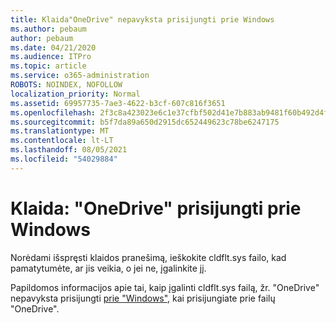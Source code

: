 ```yaml
---
title: Klaida"OneDrive" nepavyksta prisijungti prie Windows
ms.author: pebaum
author: pebaum
ms.date: 04/21/2020
ms.audience: ITPro
ms.topic: article
ms.service: o365-administration
ROBOTS: NOINDEX, NOFOLLOW
localization_priority: Normal
ms.assetid: 69957735-7ae3-4622-b3cf-607c816f3651
ms.openlocfilehash: 2f3c8a423023e6c1e37cfbf502d41e7b883ab9481f60b492d4fc5f3bdc0b8619
ms.sourcegitcommit: b5f7da89a650d2915dc652449623c78be6247175
ms.translationtype: MT
ms.contentlocale: lt-LT
ms.lasthandoff: 08/05/2021
ms.locfileid: "54029884"
---
```

# <a name="error-onedrive-cannot-connect-to-windows"></a>Klaida: "OneDrive" prisijungti prie Windows

Norėdami išspręsti klaidos pranešimą, ieškokite cldflt.sys failo, kad pamatytumėte, ar jis veikia, o jei ne, įgalinkite jį. 
  
Papildomos informacijos apie tai, kaip įgalinti cldflt.sys failą, žr. "OneDrive" nepavyksta prisijungti [prie "Windows",](https://go.microsoft.com/fwlink/?Linkid=2031032) kai prisijungiate prie failų "OneDrive".
  

